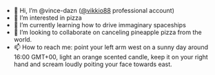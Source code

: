 - 👋 Hi, I’m @vince-dazn ([@vikkio88](https://github.com/vikkio88) professional account)
- 👀 I’m interested in pizza
- 🌱 I’m currently learning how to drive immaginary spaceships
- 💞️ I’m looking to collaborate on canceling pineapple pizza from the world.
- 📫 How to reach me: point your left arm west on a sunny day around 16:00 GMT+00, light an orange scented candle, keep it on your right hand and scream loudly poiting your face towards east.
